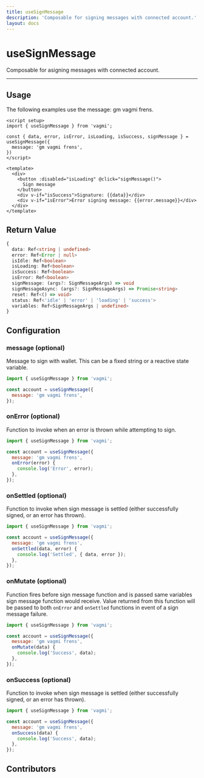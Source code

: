 ```yaml
---
title: useSignMessage
description: 'Composable for signing messages with connected account.'
layout: docs
---
```


# useSignMessage

Composable for asigning messages with connected account.

---
## Usage

The following examples use the message: gm vagmi frens.

```vue
<script setup>
import { useSignMessage } from 'vagmi';

const { data, error, isError, isLoading, isSuccess, signMessage } = useSignMessage({
  message: 'gm vagmi frens',
})
</script>

<template>
  <div>
    <button :disabled="isLoading" @click="signMessage()">
      Sign message
    </button>
    <div v-if="isSuccess">Signature: {{data}}</div>
    <div v-if="isError">Error signing message: {{error.message}}</div>
  </div>
</template>
```

## Return Value

```ts
{
  data: Ref<string | undefined>
  error: Ref<Error | null>
  isIdle: Ref<boolean>
  isLoading: Ref<boolean>
  isSuccess: Ref<boolean>
  isError: Ref<boolean>
  signMessage: (args?: SignMessageArgs) => void
  signMessageAsync: (args?: SignMessageArgs) => Promise<string>
  reset: Ref<() => void>
  status: Ref<'idle' | 'error' | 'loading' | 'success'>
  variables: Ref<SignMessageArgs | undefined>
}
```


## Configuration

### message (optional)

Message to sign with wallet. This can be a fixed string or a reactive state variable.

```js
import { useSignMessage } from 'vagmi';

const account = useSignMessage({
  message: 'gm vagmi frens',
});
```

### onError (optional)

Function to invoke when an error is thrown while attempting to sign.

```js
import { useSignMessage } from 'vagmi';

const account = useSignMessage({
  message: 'gm vagmi frens',
  onError(error) {
    console.log('Error', error);
  },
});
```

### onSettled (optional)

Function to invoke when sign message is settled (either successfully signed, or an error has thrown).

```js
import { useSignMessage } from 'vagmi';

const account = useSignMessage({
  message: 'gm vagmi frens',
  onSettled(data, error) {
    console.log('Settled', { data, error });
  },
});
```

### onMutate (optional)

Function fires before sign message function and is passed same variables sign message function would receive. Value returned from this function will be passed to both `onError` and `onSettled` functions in event of a sign message failure.

```js
import { useSignMessage } from 'vagmi';

const account = useSignMessage({
  message: 'gm vagmi frens',
  onMutate(data) {
    console.log('Success', data);
  },
});
```


### onSuccess (optional)

Function to invoke when sign message is settled (either successfully signed, or an error has thrown).

```js
import { useSignMessage } from 'vagmi';

const account = useSignMessage({
  message: 'gm vagmi frens',
  onSuccess(data) {
    console.log('Success', data);
  },
});
```

## Contributors
<Contributors fn="useSignMessage"></Contributors>
